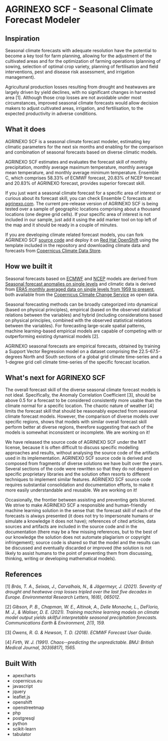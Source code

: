 # AGRINEXO SCF - Seasonal Climate Forecast Modeler

## Inspiration

Seasonal climate forecasts with adequate resolution have the potential to become a key tool for farm planning, allowing for the adjustment of the cultivated areas and for the optimization of farming operations (planning of sowing, selection of optimal crop variety, planning of fertilisation and field interventions, pest and disease risk assessment, and irrigation management).

Agricultural production losses resulting from drought and heatwaves are largely driven by yield declines, with no significant changes in harvested area [1]. Although those crop losses are not avoidable under most circumstances, improved seasonal climate forecasts would allow decision makers to adjust cultivated areas, irrigation, and fertilisation, to the expected productivity in adverse conditions.

## What it does

AGRINEXO SCF is a seasonal climate forecast modeler, estimating key climatic parameters for the next six months and enabling for the comparison and combination of seasonal forecasts based on diverse climatic models.

AGRINEXO SCF estimates and evaluates the forecast skill of monthly precipitation, monthly average maximum temperature, monthly average mean temperature, and monthly average minimum temperature. Ensemble C, which comprises 58.33% of ECMWF forecast, 20.83% of NCEP forecast and 20.83% of AGRINEXO forecast, provides superior forecast skill.

If you just want a seasonal climate forecast for a specific area of interest or curious about its forecast skill, you can check Ensemble C forecasts at [agrinexo.com](https://agrinexo.com/scf/analyser/). The current pre-release version of AGRINEXO SCF is being tested over a sample of geographic locations comprising about a thousand locations (one degree grid cells). If your specific area of interest is not included in our sample, just add it using the add marker tool on top left of the map and it should be ready in a couple of minutes.

If you are developing climate related forecast models, you can fork AGRINEXO SCF [source code](https://github.com/etapa-racional/agrinexo-scf-m/) and deploy it on [Red Hat OpenShift](https://www.redhat.com/en/technologies/cloud-computing/openshift) using the template included in the repository and downloading climate data and forecasts from [Copernicus Climate Data Store](https://cds.climate.copernicus.eu/).

## How we built it

Seasonal forecasts based on [ECMWF](https://www.ecmwf.int/) and [NCEP](https://www.weather.gov/ncep/) models are derived from [Seasonal forecast anomalies on single levels](https://cds.climate.copernicus.eu/cdsapp#!/dataset/seasonal-postprocessed-single-levels?tab=overview) and climatic data is derived from [ERA5 monthly averaged data on single levels from 1959 to present](https://cds.climate.copernicus.eu/cdsapp#!/dataset/reanalysis-era5-single-levels-monthly-means), both available from the [Copernicus Climate Change Service]( https://climate.copernicus.eu/) as open data.

Seasonal forecasting methods can be broadly categorized into dynamical (based on physical principles), empirical (based on the observed statistical relations between the variables) and hybrid (including considerations based on physical principles, combined with the observed statistical relations between the variables). For forecasting large-scale spatial patterns, machine learning-based empirical models are capable of competing with or outperforming existing dynamical models [2].

AGRINEXO seasonal forecasts are empirical forecasts, obtained by training a Support Vector Regression model on a dataset comprising the 22.5-67.5-degrees North and South sections of a global grid climate time-series and a 1-degree grid cell climate time-series of the specific forecast location.

## What's next for AGRINEXO SCF

The overall forecast skill of the diverse seasonal climate forecast models is not ideal. Specifically, the Anomaly Correlation Coefficient [3], should be above 0.5 for a forecast to be considered consistently more usable than the climate normal for a specific location. The chaotic nature of weather [4] limits the forecast skill that should be reasonably expected from seasonal climate forecast models. However, the comparison of diverse models over specific regions, shows that models with similar overall forecast skill perform better at diverse regions, therefore suggesting that each of the models is somewhat inconsistent or incomplete. We are working on it!

We have released the source code of AGRINEXO SCF under the MIT license, because it is often difficult to discuss specific modelling approaches and results, without analysing the source code of the artifacts used in its implementation. AGRINEXO SCF source code is derived and composed from fragments of diverse solutions we have built over the years. Several sections of the code were rewritten so that they do not depend on specific proprietary libraries and the solution often resorts to different techniques to implement similar features. AGRINEXO SCF source code requires substantial consolidation and documentation efforts, to make it more easily understandable and reusable. We are working on it!

Occasionally, the frontier between assisting and preventing gets blurred. We strive to make AGRINEXO SCF a responsible and human-friendly machine learning solution in the sense that: the forecast skill of each of the forecasts is always presented (it does not try to impersonate humans or simulate a knowledge it does not have); references of cited articles, data sources and artifacts are included in the source code and in the documentation (there may be a few missing references, but to the best of our knowledge the solution does not automate plagiarism or copyright infringement); source code is shared so that the model and the results can be discussed and eventually discarded or improved (the solution is not likely to assist humans to the point of preventing them from discussing, thinking, writing or developing mathematical models).

## References

[1] _Brás, T. A., Seixas, J., Carvalhais, N., & Jägermeyr, J. (2021). Severity of drought and heatwave crop losses tripled over the last five decades in Europe. Environmental Research Letters, 16(6), 065012._

[2] _Gibson, P. B., Chapman, W. E., Altinok, A., Delle Monache, L., DeFlorio, M. J., & Waliser, D. E. (2021). Training machine learning models on climate model output yields skillful interpretable seasonal precipitation forecasts. Communications Earth & Environment, 2(1), 159._

[3] _Owens, R. G. & Hewson, T. D. (2018). ECMWF Forecast User Guide._

[4] _Firth, W. J. (1991). Chaos--predicting the unpredictable. BMJ: British Medical Journal, 303(6817), 1565._

## Built With 
- apexcharts
- copernicus.eu
- javascript
- jquery
- leaflet.js
- openshift
- openstreetmap
- php
- postgresql
- python
- scikit-learn
- tabulator

